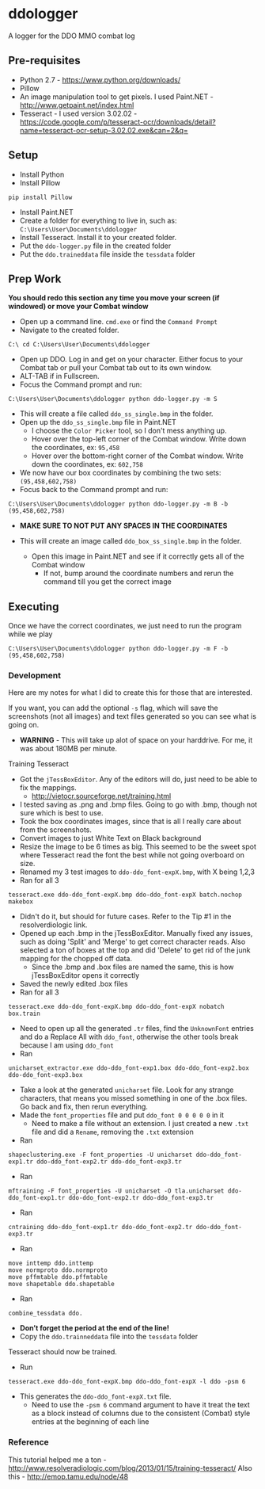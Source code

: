 # ddologger
A logger for the DDO MMO combat log

## Pre-requisites
- Python 2.7 - https://www.python.org/downloads/
- Pillow
- An image manipulation tool to get pixels. I used Paint.NET - http://www.getpaint.net/index.html
- Tesseract - I used version 3.02.02 -  https://code.google.com/p/tesseract-ocr/downloads/detail?name=tesseract-ocr-setup-3.02.02.exe&can=2&q=

## Setup
- Install Python
- Install Pillow
```
pip install Pillow
```
- Install Paint.NET
- Create a folder for everything to live in, such as: `C:\Users\User\Documents\ddologger`
- Install Tesseract. Install it to your created folder.
- Put the `ddo-logger.py` file in the created folder
- Put the `ddo.traineddata` file inside the `tessdata` folder

## Prep Work

**You should redo this section any time you move your screen (if windowed) or move your Combat window**

- Open up a command line. `cmd.exe` or find the `Command Prompt`
- Navigate to the created folder.
```
C:\ cd C:\Users\User\Documents\ddologger
```
- Open up DDO. Log in and get on your character. Either focus to your Combat tab or pull your Combat tab out to its own window.
- ALT-TAB if in Fullscreen.
- Focus the Command prompt and run:
```
C:\Users\User\Documents\ddologger python ddo-logger.py -m S
```
- This will create a file called `ddo_ss_single.bmp` in the folder.
- Open up the `ddo_ss_single.bmp` file in Paint.NET
  - I choose the `Color Picker` tool, so I don't mess anything up.
  - Hover over the top-left corner of the Combat window. Write down the coordinates, ex: `95,458`
  - Hover over the bottom-right corner of the Combat window. Write down the coordinates, ex: `602,758`
- We now have our box coordinates by combining the two sets: `(95,458,602,758)`
- Focus back to the Command prompt and run:
```
C:\Users\User\Documents\ddologger python ddo-logger.py -m B -b (95,458,602,758)
```
  - **MAKE SURE TO NOT PUT ANY SPACES IN THE COORDINATES**

- This will create an image called `ddo_box_ss_single.bmp` in the folder.
  - Open this image in Paint.NET and see if it correctly gets all of the Combat window
    - If not, bump around the coordinate numbers and rerun the command till you get the correct image

## Executing

Once we have the correct coordinates, we just need to run the program while we play
```
C:\Users\User\Documents\ddologger python ddo-logger.py -m F -b (95,458,602,758)
```

### Development

Here are my notes for what I did to create this for those that are interested.

If you want, you can add the optional `-s` flag, which will save the screenshots (not all images) and text files generated so you can see what is going on.
- **WARNING** - This will take up alot of space on your harddrive. For me, it was about 180MB per minute.

Training Tesseract

- Got the `jTessBoxEditor`. Any of the editors will do, just need to be able to fix the mappings.
  - http://vietocr.sourceforge.net/training.html
- I tested saving as .png and .bmp files. Going to go with .bmp, though not sure which is best to use.
- Took the box coordinates images, since that is all I really care about from the screenshots.
- Convert images to just White Text on Black background
- Resize the image to be 6 times as big. This seemed to be the sweet spot where Tesseract read the font the best while not going overboard on size.
- Renamed my 3 test images to `ddo-ddo_font-expX.bmp`, with X being 1,2,3
- Ran for all 3
```
tesseract.exe ddo-ddo_font-expX.bmp ddo-ddo_font-expX batch.nochop makebox
```
  - Didn't do it, but should for future cases. Refer to the Tip #1 in the resolverdiologic link.
- Opened up each .bmp in the jTessBoxEditor. Manually fixed any issues, such as doing 'Split' and 'Merge' to get correct character reads. Also selected a ton of boxes at the top and did 'Delete' to get rid of the junk mapping for the chopped off data.
  - Since the .bmp and .box files are named the same, this is how jTessBoxEditor opens it correctly
- Saved the newly edited .box files
- Ran for all 3
```
tesseract.exe ddo-ddo_font-expX.bmp ddo-ddo_font-expX nobatch box.train
```
- Need to open up all the generated `.tr` files, find the `UnknownFont` entries and do a Replace All with `ddo_font`, otherwise the other tools break because I am using `ddo_font`
- Ran 
```
unicharset_extractor.exe ddo-ddo_font-exp1.box ddo-ddo_font-exp2.box ddo-ddo_font-exp3.box
```
- Take a look at the generated `unicharset` file. Look for any strange characters, that means you missed something in one of the .box files. Go back and fix, then rerun everything.
- Made the `font_properties` file and put `ddo_font 0 0 0 0 0` in it
  - Need to make a file without an extension. I just created a new `.txt` file and did a `Rename`, removing the `.txt` extension
- Ran 
```
shapeclustering.exe -F font_properties -U unicharset ddo-ddo_font-exp1.tr ddo-ddo_font-exp2.tr ddo-ddo_font-exp3.tr
```
- Ran 
```
mftraining -F font_properties -U unicharset -O tla.unicharset ddo-ddo_font-exp1.tr ddo-ddo_font-exp2.tr ddo-ddo_font-exp3.tr
```
- Ran 
```
cntraining ddo-ddo_font-exp1.tr ddo-ddo_font-exp2.tr ddo-ddo_font-exp3.tr
```
- Ran 
```
move inttemp ddo.inttemp
move normproto ddo.normproto
move pffmtable ddo.pffmtable
move shapetable ddo.shapetable
```
- Ran 
```
combine_tessdata ddo.
```
  - **Don’t forget the period at the end of the line!**
- Copy the `ddo.trainneddata` file into the `tessdata` folder

Tesseract should now be trained.

- Run 
```
tesseract.exe ddo-ddo_font-expX.bmp ddo-ddo_font-expX -l ddo -psm 6
``` 
- This generates the `ddo-ddo_font-expX.txt` file.
  - Need to use the `-psm 6` command argument to have it treat the text as a block instead of columns due to the consistent (Combat) style entries at the beginning of each line

### Reference
This tutorial helped me a ton - http://www.resolveradiologic.com/blog/2013/01/15/training-tesseract/
Also this - http://emop.tamu.edu/node/48

